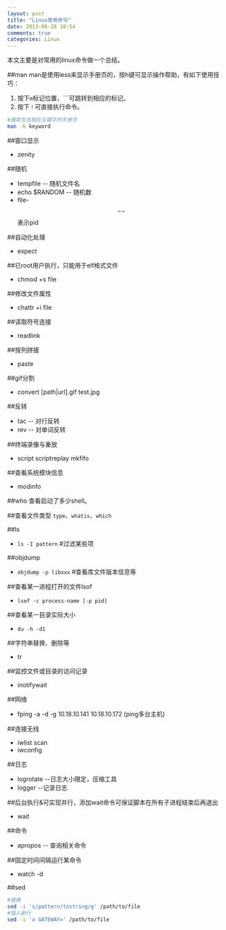 ```yaml
---
layout: post
title: "Linux常用命令"
date: 2013-06-28 10:54
comments: true
categories: Linux
---
```

本文主要是对常用的linux命令做一个总结。
<!--more-->

##man
man是使用less来显示手册页的，按h键可显示操作帮助，有如下使用技巧：

1. 按下`m`标记位置，```可跳转到相应的标记。
2. 按下`！`可直接执行命令。

```bash
#搜索包含相应关键字的手册页
man -k keyword
```

##窗口显示
- zenity

##随机
- tempfile -- 随机文件名
- echo $RANDOM -- 随机数
- file-$$ -- $$表示pid

##自动化处理
- expect

##已root用户执行，只能用于elf格式文件
- chmod +s file

##修改文件属性
- chattr +i file

##读取符号连接
- readlink

##按列拼接
- paste

##gif分割
- convert [path|url].gif test.jpg

##反转
- tac -- 对行反转
- rev -- 对单词反转

##终端录像与重放
- script scriptreplay mkfifo

##查看系统模块信息
- modinfo

##who
查看启动了多少shell。

##查看文件类型
`type`、`whatis`、`which`

##ls
- `ls -I pattern` #过滤某些项

##objdump
- `objdump -p libxxx`	#查看库文件版本信息等

##查看某一进程打开的文件lsof
- `lsof -c process-name [-p pid]`

##查看某一目录实际大小
- `du -h -d1`

##字符串替换、删除等
- tr 

##监控文件或目录的访问记录
- inotifywait

##网络
- fping -a -d -g 10.18.10.141 10.18.10.172 (ping多台主机)

##连接无线
- iwlist scan
- iwconfig 

##日志
- logrotate --日志大小限定，压缩工具
- logger --记录日志

##后台执行&可实现并行，添加wait命令可保证脚本在所有子进程结束后再退出
- wait

##命令
- apropos -- 查询相关命令

##固定时间间隔运行某命令
- watch -d

##sed

```bash
#替换
sed -i 's/pattern/tostring/g' /path/to/file
#插入新行
sed -i 'a GATEWAY=' /path/to/file
```
